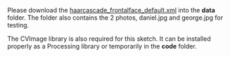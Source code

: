 Please download the [haarcascade_frontalface_default.xml](https://github.com/opencv/opencv/blob/master/data/haarcascades/haarcascade_frontalface_default.xml) into the **data** folder. The folder also contains the 2 photos, daniel.jpg and george.jpg for testing.

The CVImage library is also required for this sketch. It can be installed properly as a Processing library or temporarily in the **code** folder.
